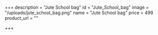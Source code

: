 +++
description = "Jute School bag"
id = "Jute_School_bag"
image = "/uploads/jute_school_bag.png"
name = "Jute School bag"
price = 499
product_url = ""

+++
